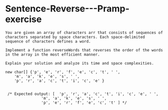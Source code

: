 # Sentence-Reverse---Pramp-exercise


	You are given an array of characters arr that consists of sequences of 
	characters separated by space characters. Each space-delimited sequence of characters defines a word.

	Implement a function reverseWords that reverses the order of the words 
	in the array in the most efficient manner.

	Explain your solution and analyze its time and space complexities.
	
	new char[] {'p', 'e', 'r', 'f', 'e', 'c', 't', ' ', 
		'm', 'a', 'k', 'e', 's', ' ',
		'p', 'r', 'a', 'c', 't', 'i', 'c', 'e' }
			
	    
	 /* Expected output: [ 	'p', 'r', 'a', 'c', 't', 'i', 'c', 'e', ' ',
        			'm', 'a', 'k', 'e', 's', ' ',
       				'p', 'e', 'r', 'f', 'e', 'c', 't' ] */

